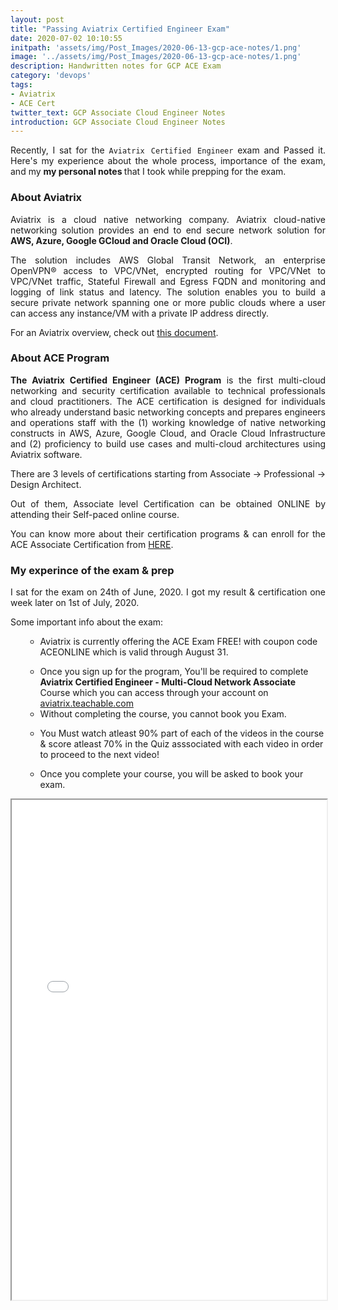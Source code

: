 ```yaml
---
layout: post
title: "Passing Aviatrix Certified Engineer Exam"
date: 2020-07-02 10:10:55
initpath: 'assets/img/Post_Images/2020-06-13-gcp-ace-notes/1.png'
image: '../assets/img/Post_Images/2020-06-13-gcp-ace-notes/1.png'
description: Handwritten notes for GCP ACE Exam
category: 'devops'
tags:
- Aviatrix
- ACE Cert
twitter_text: GCP Associate Cloud Engineer Notes
introduction: GCP Associate Cloud Engineer Notes
---
```

<p align="justify">Recently, I sat for the <code>Aviatrix Certified Engineer</code> exam and Passed it. Here's my experience about the whole process, importance of the exam, and my <b> my personal notes </b> that I took while prepping for the exam.</p>


### About Aviatrix

<p align="justify"> Aviatrix is a cloud native networking company. Aviatrix cloud-native networking solution provides an end to end secure network solution for <b>AWS, Azure, Google GCloud and Oracle Cloud (OCI)</b>.
</p>

<p align="justify">The solution includes AWS Global Transit Network, an enterprise OpenVPN® access to VPC/VNet, encrypted routing for VPC/VNet to VPC/VNet traffic, Stateful Firewall and Egress FQDN and monitoring and logging of link status and latency. The solution enables you to build a secure private network spanning one or more public clouds where a user can access any instance/VM with a private IP address directly.
</p>

<p align="justify">For an Aviatrix overview, check out <a href="https://docs.aviatrix.com/StartUpGuides/aviatrix_overview.html">this document</a>.</p>


### About ACE Program

<p align="justify"><b>The Aviatrix Certified Engineer (ACE) Program</b> is the first multi-cloud networking and security certification available to technical professionals and cloud practitioners. The ACE certification is designed for individuals who already understand basic networking concepts and prepares engineers and operations staff with the (1) working knowledge of native networking constructs in AWS, Azure, Google Cloud, and Oracle Cloud Infrastructure and (2) proficiency to build use cases and multi-cloud architectures using Aviatrix software.
</p>

<p align="justify">There are 3 levels of certifications starting from Associate -> Professional -> Design Architect. </p>

<p align="justify">Out of them, Associate level Certification can be obtained ONLINE by attending their Self-paced online course. </p>

<p align="justify">You can know more about their certification programs & can enroll for the ACE Associate Certification from <a href="https://community.aviatrix.com/t/y4hh4ml/ace-associate-self-paced-learning-guidelines">HERE</a>.
</p>

### My experince of the exam & prep

<p align="justify"> I sat for the exam on 24th of June, 2020. I got my result & certification one week later on 1st of July, 2020.
 </p>

<p align="justify"> Some important info about the exam: </p>

<ul><ul>
<li>Aviatrix is currently offering the ACE Exam FREE! with coupon code ACEONLINE which is valid through August 31.</li>
</ul></ul>

<ul><ul>
<li>Once you sign up for the program, You'll be required to complete <b>Aviatrix Certified Engineer - Multi-Cloud Network Associate</b> Course which you can access through your account on <a href="https://aviatrix.teachable.com/">aviatrix.teachable.com </a></li>
<li>Without completing the course, you cannot book you Exam. </li>
</ul></ul>

<ul><ul>
<li>You Must watch atleast 90% part of each of the videos in the course & score atleast 70% in the Quiz asssociated with each video in order to proceed to the next video!</li>
</ul></ul>

<ul><ul>
<li>Once you complete your course, you will be asked to book your exam.</li>
</ul></ul>


<p align="justify">
<p align="justify">

<p align="justify">










<iframe src="../assets/pdf/AssociateCloudEngineerJourney.pdf" width="100%" height="800rem"></iframe>
